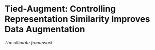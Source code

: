 # Tied-Augment: Controlling Representation Similarity Improves Data Augmentation
*The ultimate framework*

